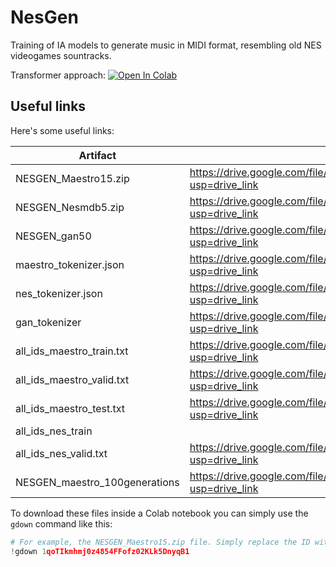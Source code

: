 # NesGen

Training of IA models to generate music in MIDI format, resembling old NES videogames sountracks. 

Transformer approach:
<a target="_blank" href="https://colab.research.google.com/github/roostico/NesGen/blob/main/NESGEN_Transformer.ipynb">
  <img src="https://colab.research.google.com/assets/colab-badge.svg" alt="Open In Colab"/>
</a>

## Useful links

Here's some useful links:

| Artifact                      | Link                                                                                  | Size    |
|-------------------------------|---------------------------------------------------------------------------------------|---------|
| NESGEN_Maestro15.zip          | https://drive.google.com/file/d/1qoTIkmhmj0z4854FFofz02KLk5DnyqB1/view?usp=drive_link | 175 MB  |
| NESGEN_Nesmdb5.zip            | https://drive.google.com/file/d/1FfofRGCzuD6x54Q3mF2c_f50wuzbPp_i/view?usp=drive_link | 175 MB  |
| NESGEN_gan50                  | https://drive.google.com/file/d/1XN71Mnc3C4gzr1w8u5xgcOAsX9zNds-m/view?usp=drive_link | 1.54 GB |
| maestro_tokenizer.json        | https://drive.google.com/file/d/1SDRkoWwyuSl4udoCHdcitjLLm9d0kfxS/view?usp=drive_link | 1.6 MB  |
| nes_tokenizer.json            | https://drive.google.com/file/d/1ul-khIle1ue9oUGqb1Z7qHxk7LSuxrWw/view?usp=drive_link | 1.9 MB  |
| gan_tokenizer                 | https://drive.google.com/file/d/1Uf734gntq6RLpAvcruWuKcHqPmcZ_4O8/view?usp=drive_link | 212 KB  |
| all_ids_maestro_train.txt     | https://drive.google.com/file/d/1IQToXD9s8g4L-AlK-MY4qvGoLZ-p7bMw/view?usp=drive_link | 1.19 GB |
| all_ids_maestro_valid.txt     | https://drive.google.com/file/d/1DWjViUKpW07LfbGimlhhhGdK7oQaJpj-/view?usp=drive_link | 545 MB  |
| all_ids_maestro_test.txt      | https://drive.google.com/file/d/1ow5MhMc_Lm3EdZSmH9BYUJfDELtMQGQl/view?usp=drive_link | 272 MB  |
| all_ids_nes_train             |                                                                                       |         |
| all_ids_nes_valid.txt         | https://drive.google.com/file/d/1FoOC3x4GbdDe0fwlzE1Zs8fqZXyFQCIA/view?usp=drive_link | 57 MB   |
| NESGEN_maestro_100generations | https://drive.google.com/file/d/1ToDyVJRTVaxmYSfiGPmC-KnkI57M6i76/view?usp=drive_link | 57 KB   |

To download these files inside a Colab notebook you can simply use the `gdown` command like this:

```python
# For example, the NESGEN_Maestro15.zip file. Simply replace the ID with the part of Google Drive URL after 'd/' until '/view'
!gdown 1qoTIkmhmj0z4854FFofz02KLk5DnyqB1
```
